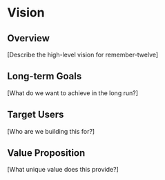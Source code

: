 # Vision

## Overview
[Describe the high-level vision for remember-twelve]

## Long-term Goals
[What do we want to achieve in the long run?]

## Target Users
[Who are we building this for?]

## Value Proposition
[What unique value does this provide?]
